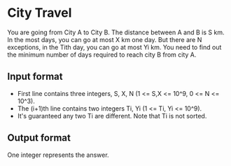 # City Travel

You are going from City A to City B. The distance between A and B is S km. In the most days, you can go at most X km one day. But there are N exceptions, in the Tith day, you can go at most Yi km. You need to find out the minimum number of days required to reach city B from city A.

## Input format

- First line contains three integers, S, X, N (1 <= S,X <= 10^9, 0 <= N <= 10^3).
- The (i+1)th line contains two integers Ti, Yi (1 <= Ti, Yi <= 10^9).
- It's guaranteed any two Ti are different. Note that Ti is not sorted.

## Output format

One integer represents the answer.
